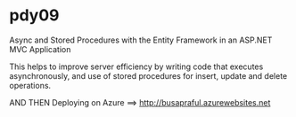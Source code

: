 # pdy09
Async and Stored Procedures with the Entity Framework in an ASP.NET MVC Application

This helps to improve server efficiency by writing code that executes asynchronously, 
and use of stored procedures for insert, update and delete operations.

AND THEN
 Deploying on Azure ==> http://busapraful.azurewebsites.net
